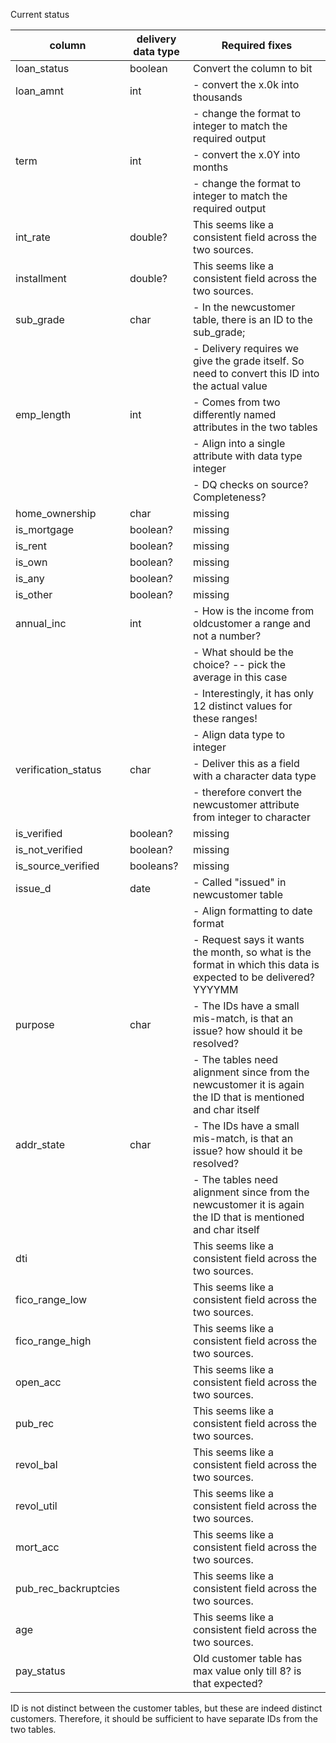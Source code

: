 Current status 

| column               | delivery data type | Required fixes                                                                                                                |
|----------------------|--------------------|-------------------------------------------------------------------------------------------------------------------------------|
| loan_status          | boolean            | Convert the column to bit                                                                                                     |
| loan_amnt            | int                | - convert the x.0k into thousands                                                                                             |
|                      |                    | - change the format to integer to match the required output                                                                   |
| term                 | int                | - convert the x.0Y into months                                                                                                |
|                      |                    | - change the format to integer to match the required output                                                                   |
| int_rate             | double?            | This seems like a consistent field across the two sources.                                                                    |
| installment          | double?            | This seems like a consistent field across the two sources.                                                                    |
| sub_grade            | char               | - In the newcustomer table, there is an ID to the sub_grade;                                                                  |
|                      |                    | - Delivery requires we give the grade itself. So need to convert this ID into the actual value                                |
| emp_length           | int                | - Comes from two differently named attributes in the two tables                                                               |
|                      |                    | - Align into a single attribute with data type integer                                                                        |
|                      |                    | - DQ checks on source? Completeness?                                                                                          |
| home_ownership      | char               | missing                                                                                                                       |
| is_mortgage          | boolean?           | missing                                                                                                                       |
| is_rent              | boolean?           | missing                                                                                                                       |
| is_own               | boolean?           | missing                                                                                                                       |
| is_any               | boolean?           | missing                                                                                                                       |
| is_other             | boolean?           | missing                                                                                                                       |
| annual_inc           | int                |  - How is the income from oldcustomer a range and not a number?                                                               |
|                      |                    |    - What should be the choice? -- pick the average in this case                                                                                               |
|                      |                    |    - Interestingly, it has only 12 distinct values for these ranges!                                                          |
|                      |                    | - Align data type  to integer                                                                                                 |
| verification_status  | char               |  - Deliver this as a field with a character data type                                                                         |
|                      |                    |  - therefore convert the newcustomer attribute from integer to character                                                      |
| is_verified          | boolean?           | missing                                                                                                                       |
| is_not_verified      | boolean?           | missing                                                                                                                       |
| is_source_verified   | booleans?          | missing                                                                                                                       |
| issue_d              | date               | - Called "issued" in newcustomer table                                                                                        |
|                      |                    | - Align formatting to date format                                                                                             |
|                      |                    | - Request says it wants the month, so what is the format in which this data is expected to be delivered? YYYYMM  |
| purpose              | char               | - The IDs have a small mis-match, is that an issue? how should it be resolved?                                                |
|                      |                    | - The tables need alignment since from the newcustomer it is again the ID that is mentioned and char itself                   |
| addr_state           | char               | - The IDs have a small mis-match, is that an issue? how should it be resolved?                                                |
|                      |                    | - The tables need alignment since from the newcustomer it is again the ID that is mentioned and char itself                   |
| dti                  |                    | This seems like a consistent field across the two sources.                                                                    |
| fico_range_low       |                    | This seems like a consistent field across the two sources.                                                                    |
| fico_range_high      |                    | This seems like a consistent field across the two sources.                                                                    |
| open_acc             |                    | This seems like a consistent field across the two sources.                                                                    |
| pub_rec              |                    | This seems like a consistent field across the two sources.                                                                    |
| revol_bal            |                    | This seems like a consistent field across the two sources.                                                                    |
| revol_util           |                    | This seems like a consistent field across the two sources.                                                                    |
| mort_acc             |                    | This seems like a consistent field across the two sources.                                                                    |
| pub_rec_backruptcies |                    | This seems like a consistent field across the two sources.                                                                    |
| age                  |                    | This seems like a consistent field across the two sources.                                                                    |
| pay_status           |                    | Old customer table has max value only till 8? is that expected?                                                               |



ID is not distinct between the customer tables, but these are indeed distinct customers. Therefore, it should be sufficient to have separate IDs from the two tables. 

